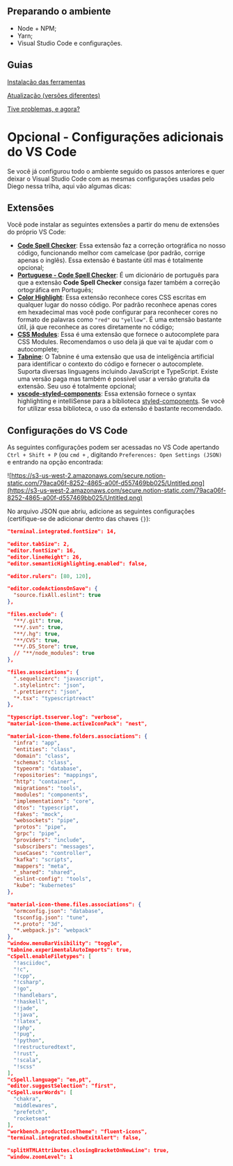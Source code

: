 
## Preparando o ambiente

- Node + NPM;
- Yarn;
- Visual Studio Code e configurações.

## Guias

[Instalação das ferramentas](https://www.notion.so/Instala-o-das-ferramentas-2e3f74b481204a69a1189a4cfe54adc7)

[Atualização (versões diferentes)](https://www.notion.so/Atualiza-o-vers-es-diferentes-a3cdade154c045e694a0eb9dcceb3e24)

[Tive problemas, e agora?](https://www.notion.so/Tive-problemas-e-agora-0b0640c844d145a6a7b0cefc04a74f75)

# Opcional - Configurações adicionais do VS Code

Se você já configurou todo o ambiente seguido os passos anteriores e quer deixar o Visual Studio Code com as mesmas configurações usadas pelo Diego nessa trilha, aqui vão algumas dicas:

## Extensões

Você pode instalar as seguintes extensões a partir do menu de extensões do próprio VS Code:

- **[Code Spell Checker](https://marketplace.visualstudio.com/items?itemName=streetsidesoftware.code-spell-checker)**: Essa extensão faz a correção ortográfica no nosso código, funcionando melhor com camelcase (por padrão, corrige apenas o inglês). Essa extensão é bastante útil mas é totalmente opcional;
- **[Portuguese - Code Spell Checker](https://marketplace.visualstudio.com/items?itemName=streetsidesoftware.code-spell-checker-portuguese)**: É um dicionário de português para que a extensão **Code Spell Checker** consiga fazer também a correção ortográfica em Português;
- **[Color Highlight](https://marketplace.visualstudio.com/items?itemName=naumovs.color-highlight)**: Essa extensão reconhece cores CSS escritas em qualquer lugar do nosso código. Por padrão reconhece apenas cores em hexadecimal mas você pode configurar para reconhecer cores no formato de palavras como `"red"` ou `"yellow"`. É uma extensão bastante útil, já que reconhece as cores diretamente no código;
- [**CSS Modules**](https://marketplace.visualstudio.com/items?itemName=clinyong.vscode-css-modules): Essa é uma extensão que fornece o autocomplete para CSS Modules. Recomendamos o uso dela já que vai te ajudar com o autocomplete;
- [**Tabnine**](https://marketplace.visualstudio.com/items?itemName=TabNine.tabnine-vscode): O Tabnine é uma extensão que usa de inteligência artificial para identificar o contexto do código e fornecer o autocomplete. Suporta diversas linguagens incluindo JavaScript e TypeScript. Existe uma versão paga mas também é possível usar a versão gratuita da extensão.
Seu uso é totalmente opcional;
- [**vscode-styled-components**](https://marketplace.visualstudio.com/items?itemName=jpoissonnier.vscode-styled-components): Essa extensão fornece o syntax highlighting e intelliSense para a biblioteca [styled-components](https://styled-components.com/). Se você for utilizar essa biblioteca, o uso da extensão é bastante recomendado.

## Configurações do VS Code

As seguintes configurações podem ser acessadas no VS Code apertando `Ctrl + Shift + P` (ou `cmd +` , digitando `Preferences: Open Settings (JSON)` e entrando na opção encontrada:

![https://s3-us-west-2.amazonaws.com/secure.notion-static.com/79aca06f-8252-4865-a00f-d557469bb025/Untitled.png](https://s3-us-west-2.amazonaws.com/secure.notion-static.com/79aca06f-8252-4865-a00f-d557469bb025/Untitled.png)

No arquivo JSON que abriu, adicione as seguintes configurações (certifique-se de adicionar dentro das chaves `{}`):

```json
"terminal.integrated.fontSize": 14,

"editor.tabSize": 2,
"editor.fontSize": 16,
"editor.lineHeight": 26,
"editor.semanticHighlighting.enabled": false,

"editor.rulers": [80, 120],

"editor.codeActionsOnSave": {
  "source.fixAll.eslint": true
},

"files.exclude": {
  "**/.git": true,
  "**/.svn": true,
  "**/.hg": true,
  "**/CVS": true,
  "**/.DS_Store": true,
  // "**/node_modules": true
},

"files.associations": {
  ".sequelizerc": "javascript",
  ".stylelintrc": "json",
  ".prettierrc": "json",
  "*.tsx": "typescriptreact"
},

"typescript.tsserver.log": "verbose",
"material-icon-theme.activeIconPack": "nest",

"material-icon-theme.folders.associations": {
  "infra": "app",
  "entities": "class",
  "domain": "class",
  "schemas": "class",
  "typeorm": "database",
  "repositories": "mappings",
  "http": "container",
  "migrations": "tools",
  "modules": "components",
  "implementations": "core",
  "dtos": "typescript",
  "fakes": "mock",
  "websockets": "pipe",
  "protos": "pipe",
  "grpc": "pipe",
  "providers": "include",
  "subscribers": "messages",
  "useCases": "controller",
  "kafka": "scripts",
  "mappers": "meta",
  "_shared": "shared",
  "eslint-config": "tools",
  "kube": "kubernetes"
},

"material-icon-theme.files.associations": {
  "ormconfig.json": "database",
  "tsconfig.json": "tune",
  "*.proto": "3d",
  "*.webpack.js": "webpack"
},
"window.menuBarVisibility": "toggle",
"tabnine.experimentalAutoImports": true,
"cSpell.enableFiletypes": [
  "!asciidoc",
  "!c",
  "!cpp",
  "!csharp",
  "!go",
  "!handlebars",
  "!haskell",
  "!jade",
  "!java",
  "!latex",
  "!php",
  "!pug",
  "!python",
  "!restructuredtext",
  "!rust",
  "!scala",
  "!scss"
],
"cSpell.language": "en,pt",
"editor.suggestSelection": "first",
"cSpell.userWords": [
  "chakra",
  "middlewares",
  "prefetch",
  "rocketseat"
],
"workbench.productIconTheme": "fluent-icons",
"terminal.integrated.showExitAlert": false,

"splitHTMLAttributes.closingBracketOnNewLine": true,
"window.zoomLevel": 1
```